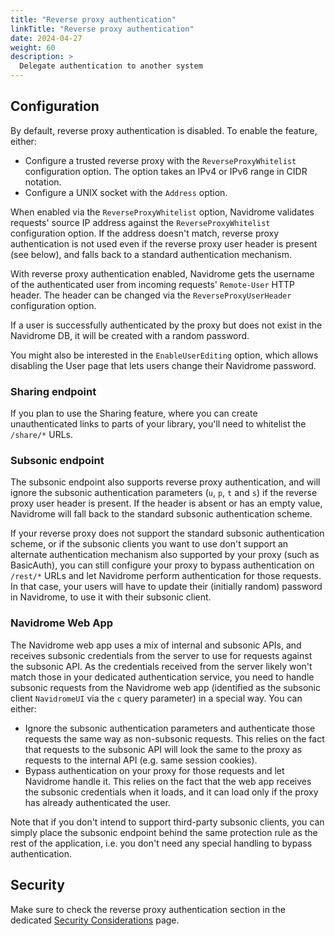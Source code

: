 ```yaml
---
title: "Reverse proxy authentication"
linkTitle: "Reverse proxy authentication"
date: 2024-04-27
weight: 60
description: >
  Delegate authentication to another system
---
```


## Configuration

By default, reverse proxy authentication is disabled. To enable the feature, either:
* Configure a trusted reverse proxy with the `ReverseProxyWhitelist` configuration option. The option takes an IPv4 or IPv6 range in CIDR notation.
* Configure a UNIX socket with the `Address` option.

When enabled via the `ReverseProxyWhitelist` option, Navidrome validates requests' source IP address against the `ReverseProxyWhitelist` configuration option. If the address doesn't match, reverse proxy authentication is not used even if the reverse proxy user header is present (see below), and falls back to a standard authentication mechanism.

With reverse proxy authentication enabled, Navidrome gets the username of the authenticated user from incoming requests' `Remote-User` HTTP header. The header can be changed via the `ReverseProxyUserHeader` configuration option.

If a user is successfully authenticated by the proxy but does not exist in the Navidrome DB, it will be created with a random password.

You might also be interested in the `EnableUserEditing` option, which allows disabling the User page that lets users change their Navidrome password.

### Sharing endpoint

If you plan to use the Sharing feature, where you can create unauthenticated links to parts of your library, you'll need to whitelist the `/share/*` URLs.

### Subsonic endpoint

The subsonic endpoint also supports reverse proxy authentication, and will ignore the subsonic authentication parameters (`u`, `p`, `t` and `s`) if the reverse proxy user header is present. If the header is absent or has an empty value, Navidrome will fall back to the standard subsonic authentication scheme.

If your reverse proxy does not support the standard subsonic authentication scheme, or if the subsonic clients you want to use don't support an alternate authentication mechanism also supported by your proxy (such as BasicAuth), you can still configure your proxy to bypass authentication on `/rest/*` URLs and let Navidrome perform authentication for those requests. In that case, your users will have to update their (initially random) password in Navidrome, to use it with their subsonic client.

### Navidrome Web App

The Navidrome web app uses a mix of internal and subsonic APIs, and receives subsonic credentials from the server to use for requests against the subsonic API. As the credentials received from the server likely won't match those in your dedicated authentication service, you need to handle subsonic requests from the Navidrome web app (identified as the subsonic client `NavidromeUI` via the `c` query parameter) in a special way. You can either:
* Ignore the subsonic authentication parameters and authenticate those requests the same way as non-subsonic requests. This relies on the fact that requests to the subsonic API will look the same to the proxy as requests to the internal API (e.g. same session cookies).
* Bypass authentication on your proxy for those requests and let Navidrome handle it. This relies on the fact that the web app receives the subsonic credentials when it loads, and it can load only if the proxy has already authenticated the user.

Note that if you don't intend to support third-party subsonic clients, you can simply place the subsonic endpoint behind the same protection rule as the rest of the application, i.e. you don't need any special handling to bypass authentication.

## Security

Make sure to check the reverse proxy authentication section in the dedicated [Security Considerations](../security#reverse-proxy-authentication) page.

